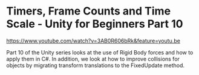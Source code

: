# Timers, Frame Counts and Time Scale - Unity for Beginners Part 10

https://www.youtube.com/watch?v=3AB0R606bRk&feature=youtu.be

Part 10 of the Unity series looks at the use of Rigid Body forces and how to apply them in C#.  In addition, we look at  how to improve collisions for objects by migrating transform translations to the FixedUpdate method.